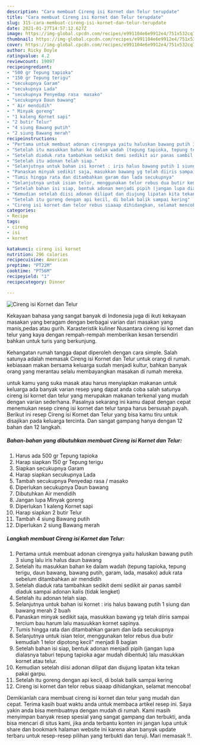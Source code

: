 ```yaml
---
description: "Cara membuat Cireng isi Kornet dan Telur terupdate"
title: "Cara membuat Cireng isi Kornet dan Telur terupdate"
slug: 315-cara-membuat-cireng-isi-kornet-dan-telur-terupdate
date: 2021-01-27T14:57:12.627Z
image: https://img-global.cpcdn.com/recipes/e991104e6e9912e4/751x532cq70/cireng-isi-kornet-dan-telur-foto-resep-utama.jpg
thumbnail: https://img-global.cpcdn.com/recipes/e991104e6e9912e4/751x532cq70/cireng-isi-kornet-dan-telur-foto-resep-utama.jpg
cover: https://img-global.cpcdn.com/recipes/e991104e6e9912e4/751x532cq70/cireng-isi-kornet-dan-telur-foto-resep-utama.jpg
author: Ricky Doyle
ratingvalue: 4.2
reviewcount: 19097
recipeingredient:
- "500 gr Tepung tapioka"
- "150 gr Tepung terigu"
- "secukupnya Garam"
- "secukupnya Lada"
- "secukupnya Penyedap rasa  masako"
- "secukupnya Daun bawang"
- " Air mendidih"
- " Minyak goreng"
- "1 kaleng Kornet sapi"
- "2 butir Telur"
- "4 siung Bawang putih"
- "2 siung Bawang merah"
recipeinstructions:
- "Pertama untuk membuat adonan cirengnya yaitu haluskan bawang putih 3 siung lalu iris halus daun bawang"
- "Setelah itu masukkan bahan ke dalam wadah (tepung tapioka, tepung terigu, daun bawang, bawang putih, garam, lada, masako) aduk rata sebelum ditambahkan air mendidih"
- "Setelah diaduk rata tambahkan sedikit demi sedikit air panas sambil diaduk sampai adonan kalis (tidak lengket)"
- "Setelah itu adonan telah siap."
- "Selanjutnya untuk bahan isi kornet : iris halus bawang putih 1 siung dan bawang merah 2 buah"
- "Panaskan minyak sedikit saja, masukkan bawang yg telah diiris sampai tercium bau harum lalu masuukkan kornet sapinya."
- "Tumis hingga rata dan ditambahkan garam dan lada secukupnya"
- "Selanjutnya untuk isian telor, menggunakan telor rebus dua butir kemudiah 1 telor dipotong kecil&#34; menjadi 8 bagian"
- "Setelah bahan isi siap, bentuk adonan menjadi pipih (jangan lupa dialasnya taburi tepung tapioka agar mudah dibentuk) lalu masukkan kornet atau telur."
- "Kemudian setelah diisi adonan dilipat dan diujung lipatan kita tekan pakai garpu."
- "Setelah itu goreng dengan api kecil, di bolak balik sampai kering"
- "Cireng isi kornet dan telor rebus siaaap dihidangkan, selamat mencoba!"
categories:
- Recipe
tags:
- cireng
- isi
- kornet

katakunci: cireng isi kornet 
nutrition: 296 calories
recipecuisine: American
preptime: "PT22M"
cooktime: "PT56M"
recipeyield: "1"
recipecategory: Dinner

---
```



![Cireng isi Kornet dan Telur](https://img-global.cpcdn.com/recipes/e991104e6e9912e4/751x532cq70/cireng-isi-kornet-dan-telur-foto-resep-utama.jpg)

Kekayaan bahasa yang sangat banyak di Indonesia juga di ikuti kekayaan masakan yang beragam dengan berbagai varian dari masakan yang manis,pedas atau gurih. Karasteristik kuliner Nusantara cireng isi kornet dan telur yang kaya dengan rempah-rempah memberikan kesan tersendiri bahkan untuk turis yang berkunjung.




Kehangatan rumah tangga dapat diperoleh dengan cara simple. Salah satunya adalah memasak Cireng isi Kornet dan Telur untuk orang di rumah. kebiasaan makan bersama keluarga sudah menjadi kultur, bahkan banyak orang yang merantau selalu membayangkan masakan di rumah mereka.

untuk kamu yang suka masak atau harus menyiapkan makanan untuk keluarga ada banyak varian resep yang dapat anda coba salah satunya cireng isi kornet dan telur yang merupakan makanan terkenal yang mudah dengan varian sederhana. Pasalnya sekarang ini kamu dapat dengan cepat menemukan resep cireng isi kornet dan telur tanpa harus bersusah payah.
Berikut ini resep Cireng isi Kornet dan Telur yang bisa kamu tiru untuk disajikan pada keluarga tercinta. Dan sangat gampang hanya dengan 12 bahan dan 12 langkah.


<!--inarticleads1-->

##### Bahan-bahan yang dibutuhkan membuat Cireng isi Kornet dan Telur:

1. Harus ada 500 gr Tepung tapioka
1. Harap siapkan 150 gr Tepung terigu
1. Siapkan secukupnya Garam
1. Harap siapkan secukupnya Lada
1. Tambah secukupnya Penyedap rasa / masako
1. Diperlukan secukupnya Daun bawang
1. Dibutuhkan  Air mendidih
1. Jangan lupa  Minyak goreng
1. Diperlukan 1 kaleng Kornet sapi
1. Harap siapkan 2 butir Telur
1. Tambah 4 siung Bawang putih
1. Diperlukan 2 siung Bawang merah




<!--inarticleads2-->

##### Langkah membuat  Cireng isi Kornet dan Telur:

1. Pertama untuk membuat adonan cirengnya yaitu haluskan bawang putih 3 siung lalu iris halus daun bawang
1. Setelah itu masukkan bahan ke dalam wadah (tepung tapioka, tepung terigu, daun bawang, bawang putih, garam, lada, masako) aduk rata sebelum ditambahkan air mendidih
1. Setelah diaduk rata tambahkan sedikit demi sedikit air panas sambil diaduk sampai adonan kalis (tidak lengket)
1. Setelah itu adonan telah siap.
1. Selanjutnya untuk bahan isi kornet : iris halus bawang putih 1 siung dan bawang merah 2 buah
1. Panaskan minyak sedikit saja, masukkan bawang yg telah diiris sampai tercium bau harum lalu masuukkan kornet sapinya.
1. Tumis hingga rata dan ditambahkan garam dan lada secukupnya
1. Selanjutnya untuk isian telor, menggunakan telor rebus dua butir kemudiah 1 telor dipotong kecil&#34; menjadi 8 bagian
1. Setelah bahan isi siap, bentuk adonan menjadi pipih (jangan lupa dialasnya taburi tepung tapioka agar mudah dibentuk) lalu masukkan kornet atau telur.
1. Kemudian setelah diisi adonan dilipat dan diujung lipatan kita tekan pakai garpu.
1. Setelah itu goreng dengan api kecil, di bolak balik sampai kering
1. Cireng isi kornet dan telor rebus siaaap dihidangkan, selamat mencoba!




Demikianlah cara membuat cireng isi kornet dan telur yang mudah dan cepat. Terima kasih buat waktu anda untuk membaca artikel resep ini. Saya yakin anda bisa membuatnya dengan mudah di rumah. Kami masih menyimpan banyak resep spesial yang sangat gampang dan terbukti, anda bisa mencari di situs kami, jika anda terbantu konten ini jangan lupa untuk share dan bookmark halaman website ini karena akan banyak update terbaru untuk resep-resep pilihan yang terbukti dan teruji. Mari memasak !!. 
